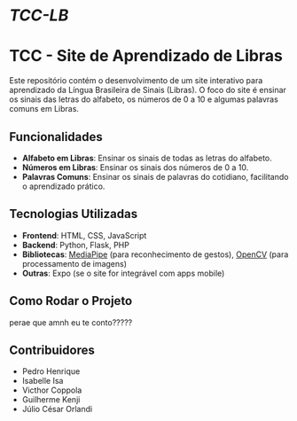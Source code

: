 # *TCC-LB*
# TCC - Site de Aprendizado de Libras

Este repositório contém o desenvolvimento de um site interativo para aprendizado da Língua Brasileira de Sinais (Libras).
O foco do site é ensinar os sinais das letras do alfabeto, os números de 0 a 10 e algumas palavras comuns em Libras.

## Funcionalidades

- **Alfabeto em Libras**: Ensinar os sinais de todas as letras do alfabeto.
- **Números em Libras**: Ensinar os sinais dos números de 0 a 10.
- **Palavras Comuns**: Ensinar os sinais de palavras do cotidiano, facilitando o aprendizado prático.

## Tecnologias Utilizadas

- **Frontend**: HTML, CSS, JavaScript
- **Backend**: Python, Flask, PHP
- **Bibliotecas**: [MediaPipe](https://google.github.io/mediapipe/) (para reconhecimento de gestos), [OpenCV](https://opencv.org/) (para processamento de imagens)
- **Outras**: Expo (se o site for integrável com apps mobile)

## Como Rodar o Projeto

perae que amnh eu te conto?????

## Contribuidores

- Pedro Henrique
- Isabelle Isa
- Victhor Coppola
- Guilherme Kenji
- Júlio César Orlandi
